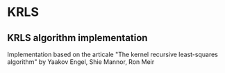 # KRLS
## KRLS algorithm implementation

Implementation based on the articale "The kernel recursive least-squares algorithm"
by Yaakov Engel, Shie Mannor, Ron Meir
